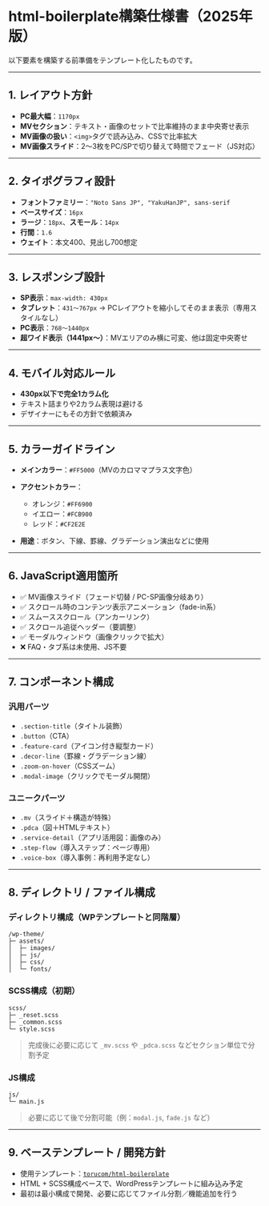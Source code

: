 # html-boilerplate構築仕様書（2025年版）
以下要素を構築する前準備をテンプレート化したものです。

---

## 1. レイアウト方針

* **PC最大幅**：`1170px`
* **MVセクション**：テキスト・画像のセットで比率維持のまま中央寄せ表示
* **MV画像の扱い**：`<img>`タグで読み込み、CSSで比率拡大
* **MV画像スライド**：2〜3枚をPC/SPで切り替えて時間でフェード（JS対応）

---

## 2. タイポグラフィ設計

* **フォントファミリー**：`"Noto Sans JP", "YakuHanJP", sans-serif`
* **ベースサイズ**：`16px`
* **ラージ**：`18px`、**スモール**：`14px`
* **行間**：`1.6`
* **ウェイト**：本文400、見出し700想定

---

## 3. レスポンシブ設計

* **SP表示**：`max-width: 430px`
* **タブレット**：`431〜767px` → PCレイアウトを縮小してそのまま表示（専用スタイルなし）
* **PC表示**：`768〜1440px`
* **超ワイド表示（1441px〜）**：MVエリアのみ横に可変、他は固定中央寄せ

---

## 4. モバイル対応ルール

* **430px以下で完全1カラム化**
* テキスト詰まりや2カラム表現は避ける
* デザイナーにもその方針で依頼済み

---

## 5. カラーガイドライン

* **メインカラー**：`#FF5000`（MVのカロママプラス文字色）
* **アクセントカラー**：

  * オレンジ：`#FF6900`
  * イエロー：`#FCB900`
  * レッド：`#CF2E2E`
* **用途**：ボタン、下線、罫線、グラデーション演出などに使用

---

## 6. JavaScript適用箇所

* ✅ MV画像スライド（フェード切替 / PC-SP画像分岐あり）
* ✅ スクロール時のコンテンツ表示アニメーション（fade-in系）
* ✅ スムーススクロール（アンカーリンク）
* ✅ スクロール追従ヘッダー（要調整）
* ✅ モーダルウィンドウ（画像クリックで拡大）
* ❌ FAQ・タブ系は未使用、JS不要

---

## 7. コンポーネント構成

### 汎用パーツ

* `.section-title`（タイトル装飾）
* `.button`（CTA）
* `.feature-card`（アイコン付き縦型カード）
* `.decor-line`（罫線・グラデーション線）
* `.zoom-on-hover`（CSSズーム）
* `.modal-image`（クリックでモーダル開閉）

### ユニークパーツ

* `.mv`（スライド＋構造が特殊）
* `.pdca`（図＋HTMLテキスト）
* `.service-detail`（アプリ活用図：画像のみ）
* `.step-flow`（導入ステップ：ページ専用）
* `.voice-box`（導入事例：再利用予定なし）

---

## 8. ディレクトリ / ファイル構成

### ディレクトリ構成（WPテンプレートと同階層）

```
/wp-theme/
├─ assets/
│  ├─ images/
│  ├─ js/
│  ├─ css/
│  └─ fonts/
```

### SCSS構成（初期）

```
scss/
├─ _reset.scss
├─ _common.scss
└─ style.scss
```

> 完成後に必要に応じて `_mv.scss` や `_pdca.scss` などセクション単位で分割予定

### JS構成

```
js/
└─ main.js
```

> 必要に応じて後で分割可能（例：`modal.js`, `fade.js` など）

---

## 9. ベーステンプレート / 開発方針

* 使用テンプレート：[`torucom/html-boilerplate`](https://github.com/torucom/html-boilerplate)
* HTML + SCSS構成ベースで、WordPressテンプレートに組み込み予定
* 最初は最小構成で開発、必要に応じてファイル分割／機能追加を行う

